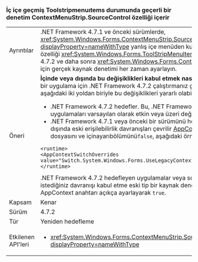 ### <a name="contextmenustripsourcecontrol-property-contains-a-valid-control-in-the-case-of-nested-toolstripmenuitems"></a>İç içe geçmiş Toolstripmenuıtems durumunda geçerli bir denetim ContextMenuStrip.SourceControl özelliği içerir

|   |   |
|---|---|
|Ayrıntılar|.NET Framework 4.7.1 ve önceki sürümlerde, <xref:System.Windows.Forms.ContextMenuStrip.SourceControl?displayProperty=nameWithType> yanlış içe menüden kullanıcı oturum açtığında döndürür null özelliği <xref:System.Windows.Forms.ToolStripMenuItem> kontrol eder. .NET Framework'teki 4.7.2 ve daha sonra <xref:System.Windows.Forms.ContextMenuStrip.SourceControl> özelliği için gerçek kaynak denetimi her zaman ayarlayın.|
|Öneri|<strong>İçinde veya dışında bu değişiklikleri kabul etmek nasıl</strong>sırada bu değişikliklerden yararlanmak bir uygulama için .NET Framework 4.7.2 çalıştırmanız gerekir ya da daha sonra. Uygulama, aşağıdaki iki yoldan biriyle bu değişiklikleri yararlı olabilir:<ul><li>.NET Framework 4.7.2 hedefler. Bu, .NET Framework 4.7.2 hedef Windows Forms uygulamaları varsayılan olarak etkin veya üzeri değişikliktir.</li><li>.NET Framework 4.7.1 veya önceki bir sürümünü hedefler ve aşağıdakileri ekleyerek dışında eski erişilebilirlik davranışları çevrilir [AppContext anahtar](https://docs.microsoft.com/dotnet/framework/configure-apps/file-schema/runtime/appcontextswitchoverrides-element) için <code>&lt;runtime&gt;</code> app.config dosyasını ve içinayarıbölümünü<code>false</code>, aşağıdaki örnekte gösterildiği gibi.</li></ul><pre><code class="lang-xml">&lt;runtime&gt;&#13;&#10;&lt;AppContextSwitchOverrides value=&quot;Switch.System.Windows.Forms.UseLegacyContextMenuStripSourceControlValue=false&quot;/&gt;&#13;&#10;&lt;/runtime&gt;&#13;&#10;</code></pre>.NET Framework 4.7.2 hedefleyen uygulamalar veya sonraki bir sürümü ve eski korumak istediğiniz davranışı kabul etme eski tip bir kaynak denetimi değeri kullanmak için bu AppContext anahtarı açıkça ayarlayarak <code>true</code>.|
|Kapsam|Kenar|
|Sürüm|4.7.2|
|Tür|Yeniden hedefleme|
|Etkilenen API'leri|<ul><li><xref:System.Windows.Forms.ContextMenuStrip.SourceControl?displayProperty=nameWithType></li></ul>|


